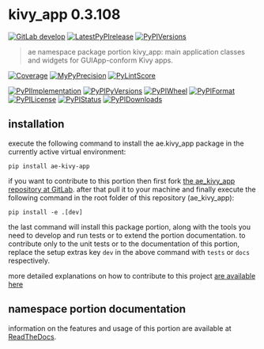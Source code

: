 <!-- THIS FILE IS EXCLUSIVELY MAINTAINED by the project ae.ae V0.3.90 -->
<!-- THIS FILE IS EXCLUSIVELY MAINTAINED by the project aedev.tpl_namespace_root V0.3.12 -->
# kivy_app 0.3.108

[![GitLab develop](https://img.shields.io/gitlab/pipeline/ae-group/ae_kivy_app/develop?logo=python)](
    https://gitlab.com/ae-group/ae_kivy_app)
[![LatestPyPIrelease](
    https://img.shields.io/gitlab/pipeline/ae-group/ae_kivy_app/release0.3.107?logo=python)](
    https://gitlab.com/ae-group/ae_kivy_app/-/tree/release0.3.107)
[![PyPIVersions](https://img.shields.io/pypi/v/ae_kivy_app)](
    https://pypi.org/project/ae-kivy-app/#history)

>ae namespace package portion kivy_app: main application classes and widgets for GUIApp-conform Kivy apps.

[![Coverage](https://ae-group.gitlab.io/ae_kivy_app/coverage.svg)](
    https://ae-group.gitlab.io/ae_kivy_app/coverage/index.html)
[![MyPyPrecision](https://ae-group.gitlab.io/ae_kivy_app/mypy.svg)](
    https://ae-group.gitlab.io/ae_kivy_app/lineprecision.txt)
[![PyLintScore](https://ae-group.gitlab.io/ae_kivy_app/pylint.svg)](
    https://ae-group.gitlab.io/ae_kivy_app/pylint.log)

[![PyPIImplementation](https://img.shields.io/pypi/implementation/ae_kivy_app)](
    https://gitlab.com/ae-group/ae_kivy_app/)
[![PyPIPyVersions](https://img.shields.io/pypi/pyversions/ae_kivy_app)](
    https://gitlab.com/ae-group/ae_kivy_app/)
[![PyPIWheel](https://img.shields.io/pypi/wheel/ae_kivy_app)](
    https://gitlab.com/ae-group/ae_kivy_app/)
[![PyPIFormat](https://img.shields.io/pypi/format/ae_kivy_app)](
    https://pypi.org/project/ae-kivy-app/)
[![PyPILicense](https://img.shields.io/pypi/l/ae_kivy_app)](
    https://gitlab.com/ae-group/ae_kivy_app/-/blob/develop/LICENSE.md)
[![PyPIStatus](https://img.shields.io/pypi/status/ae_kivy_app)](
    https://libraries.io/pypi/ae-kivy-app)
[![PyPIDownloads](https://img.shields.io/pypi/dm/ae_kivy_app)](
    https://pypi.org/project/ae-kivy-app/#files)


## installation


execute the following command to install the
ae.kivy_app package
in the currently active virtual environment:
 
```shell script
pip install ae-kivy-app
```

if you want to contribute to this portion then first fork
[the ae_kivy_app repository at GitLab](
https://gitlab.com/ae-group/ae_kivy_app "ae.kivy_app code repository").
after that pull it to your machine and finally execute the
following command in the root folder of this repository
(ae_kivy_app):

```shell script
pip install -e .[dev]
```

the last command will install this package portion, along with the tools you need
to develop and run tests or to extend the portion documentation. to contribute only to the unit tests or to the
documentation of this portion, replace the setup extras key `dev` in the above command with `tests` or `docs`
respectively.

more detailed explanations on how to contribute to this project
[are available here](
https://gitlab.com/ae-group/ae_kivy_app/-/blob/develop/CONTRIBUTING.rst)


## namespace portion documentation

information on the features and usage of this portion are available at
[ReadTheDocs](
https://ae.readthedocs.io/en/latest/_autosummary/ae.kivy_app.html
"ae_kivy_app documentation").
